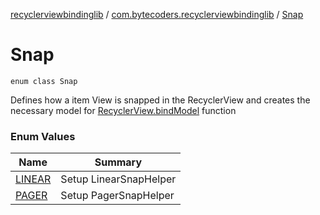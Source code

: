 [recyclerviewbindinglib](../../index.md) / [com.bytecoders.recyclerviewbindinglib](../index.md) / [Snap](./index.md)

# Snap

`enum class Snap`

Defines how a item View is snapped in the RecyclerView and creates
the necessary model for [RecyclerView.bindModel](../androidx.recyclerview.widget.-recycler-view/bind-model.md) function

### Enum Values

| Name | Summary |
|---|---|
| [LINEAR](-l-i-n-e-a-r.md) | Setup LinearSnapHelper |
| [PAGER](-p-a-g-e-r.md) | Setup PagerSnapHelper |
